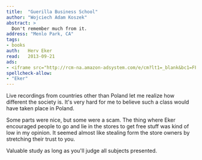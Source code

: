 ```yaml
---
title:	"Guerilla Business School"
author: "Wojciech Adam Koszek"
abstract: >
  Don't remember much from it.
address: "Menlo Park, CA"
tags:
- books
auth:	Herv Eker
read:	2013-09-21
ads:
- <iframe src="http://rcm-na.amazon-adsystem.com/e/cm?lt1=_blank&bc1=FFFFFF&IS2=1&bg1=FFFFFF&fc1=000000&lc1=FF0000&t=wojcadamkoszh-20&o=1&p=8&l=as4&m=amazon&f=ifr&ref=ss_til&asins=B001A9DM5A" style="width:120px;height:240px;" scrolling="no" marginwidth="0" marginheight="0" frameborder="0"></iframe>
spellcheck-allow:
- "Eker"
---
```


Live recordings from countries other than Poland let me realize how
different the society is. It's very hard for me to believe such a class
would have taken place in Poland.

Some parts were nice, but some were a scam. The thing where Eker encouraged
people to go and lie in the stores to get free stuff was kind of low in my
opinion. It seemed almost like stealing form the store owners by stretching
their trust to you.

Valuable study as long as you'll judge all subjects presented.
